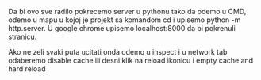 Da bi ovo sve radilo pokrecemo server u pythonu tako da odemo u CMD, odemo u mapu u kojoj je projekt sa komandom cd i upisemo python -m http.server. U google chrome upisemo localhost:8000 da bi pokrenuli stranicu.

Ako ne zeli svaki puta ucitati onda odemo u inspect i u network tab odaberemo disable cache ili desni klik na reload ikonicu i empty cache and hard reload
